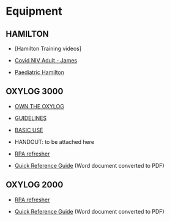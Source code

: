 # Equipment

## HAMILTON

* [Hamilton Training videos]

* [Covid NIV Adult - James](https://www.youtube.com/watch?v=-M0KCggp1Lw&feature=youtu.be)

* [Paediatric Hamilton](hamiltonT1.md)

## OXYLOG 3000

* [OWN THE OXYLOG](https://www.youtube.com/watch?v=7kRf2VGG3Fo&feature=youtu.be)

* [GUIDELINES](https://drive.google.com/file/d/1NnhnEtRAUYxfzYT8kxqnGfNbzGd54o3J/view)

* [BASIC USE](https://youtu.be/AVev0DYYWQ4)

* HANDOUT: to be attached here

* [RPA refresher](https://youtu.be/JZ4vUvxuQvQ)

* [Quick Reference Guide](https://drive.google.com/open?id=13nbh2IgHZCTD3GOoij2BmAAAbuwsHbPt) (Word document converted to PDF)

## OXYLOG 2000

* [RPA refresher](https://youtu.be/pSSZ5xUP-R0)

* [Quick Reference Guide](https://drive.google.com/file/d/1rYq6sNUzpQOkymMuwkb5ntMJ85JJetGg/view?usp=sharing) (Word document converted to PDF)

